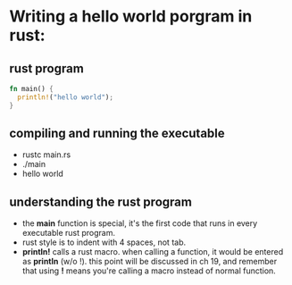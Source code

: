 # Writing a hello world porgram in rust:

## rust program
```rust
fn main() {
  println!("hello world");
}
```

## compiling and running the executable
- rustc main.rs
- ./main
- hello world

## understanding the rust program
- the **main** function is special, it's the first code that runs in every executable rust program.
- rust style is to indent with 4 spaces, not tab.
- **println!** calls a rust macro. when calling a function, it would be entered as **println** (w/o !).
  this point will be discussed in ch 19, and remember that using **!** means you're calling a macro instead of normal function.
